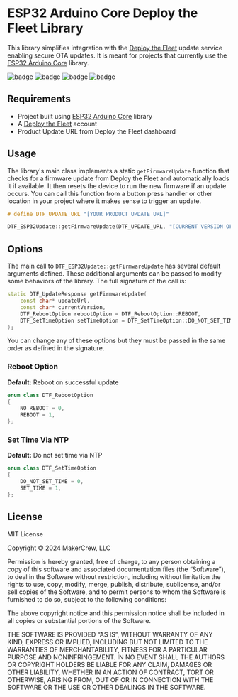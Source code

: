# ESP32 Arduino Core Deploy the Fleet Library

This library simplifies integration with the [Deploy the Fleet](https://deploythefleet.io) update service enabling secure OTA updates. It is meant for projects that currently use the [ESP32 Arduino Core](https://github.com/espressif/arduino-esp32) library.

![badge](https://img.shields.io/endpoint?url=https://gist.githubusercontent.com/sidwarkd/c1275ec2d5e358d56f268223abeb3660/raw/DTF_ESP32Update_v1.0.7.json)
![badge](https://img.shields.io/endpoint?url=https://gist.githubusercontent.com/sidwarkd/c1275ec2d5e358d56f268223abeb3660/raw/DTF_ESP32Update_v1.0.6.json)
![badge](https://img.shields.io/endpoint?url=https://gist.githubusercontent.com/sidwarkd/c1275ec2d5e358d56f268223abeb3660/raw/DTF_ESP32Update_v1.0.5.json)
![badge](https://img.shields.io/endpoint?url=https://gist.githubusercontent.com/sidwarkd/c1275ec2d5e358d56f268223abeb3660/raw/DTF_ESP32Update_v1.0.4.json)

## Requirements

  * Project built using [ESP32 Arduino Core](https://github.com/espressif/arduino-esp32) library
  * A [Deploy the Fleet](https://deploythefleet.io/docs/create-account/) account
  * Product Update URL from Deploy the Fleet dashboard

## Usage

The library's main class implements a static `getFirmwareUpdate` function that checks for a firmware update from Deploy the Fleet and automatically loads it if available. It then resets the device to run the new firmware if an update occurs. You can call this function from a button press handler or other location in your project where it makes sense to trigger an update.

```cpp
# define DTF_UPDATE_URL "[YOUR PRODUCT UPDATE URL]"

DTF_ESP32Update::getFirmwareUpdate(DTF_UPDATE_URL, "[CURRENT VERSION OF YOUR FIRMWARE]");
```

## Options

The main call to `DTF_ESP32Update::getFirmwareUpdate` has several default arguments defined. These additional arguments 
can be passed to modify some behaviors of the library. The full signature of the call is:

```cpp
static DTF_UpdateResponse getFirmwareUpdate(
    const char* updateUrl, 
    const char* currentVersion, 
    DTF_RebootOption rebootOption = DTF_RebootOption::REBOOT, 
    DTF_SetTimeOption setTimeOption = DTF_SetTimeOption::DO_NOT_SET_TIME
);   
```

You can change any of these options but they must be passed in the same order as defined in the signature.

### Reboot Option
**Default:** Reboot on successful update

```cpp
enum class DTF_RebootOption
{
    NO_REBOOT = 0,
    REBOOT = 1,
};
```

### Set Time Via NTP
**Default:** Do not set time via NTP

```cpp
enum class DTF_SetTimeOption
{
    DO_NOT_SET_TIME = 0,
    SET_TIME = 1,
};
```

## License
MIT License

Copyright © 2024 MakerCrew, LLC

Permission is hereby granted, free of charge, to any person obtaining a copy of this software and associated documentation files (the “Software”), to deal in the Software without restriction, including without limitation the rights to use, copy, modify, merge, publish, distribute, sublicense, and/or sell copies of the Software, and to permit persons to whom the Software is furnished to do so, subject to the following conditions:

The above copyright notice and this permission notice shall be included in all copies or substantial portions of the Software.

THE SOFTWARE IS PROVIDED “AS IS”, WITHOUT WARRANTY OF ANY KIND, EXPRESS OR IMPLIED, INCLUDING BUT NOT LIMITED TO THE WARRANTIES OF MERCHANTABILITY, FITNESS FOR A PARTICULAR PURPOSE AND NONINFRINGEMENT. IN NO EVENT SHALL THE AUTHORS OR COPYRIGHT HOLDERS BE LIABLE FOR ANY CLAIM, DAMAGES OR OTHER LIABILITY, WHETHER IN AN ACTION OF CONTRACT, TORT OR OTHERWISE, ARISING FROM, OUT OF OR IN CONNECTION WITH THE SOFTWARE OR THE USE OR OTHER DEALINGS IN THE SOFTWARE.